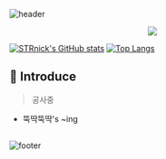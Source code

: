![header](https://capsule-render.vercel.app/api?type=waving&color=gradient&height=300&section=header&text=Hi%20there👋&fontSize=90&animation=twinkling)

<div align="center">
<a href="https://github.com/STRnick"><img src="https://hits.seeyoufarm.com/api/count/incr/badge.svg?url=https%3A%2F%2Fgithub.com%2FSTRnick&count_bg=%2379C83D&title_bg=%23555555&icon=github.svg&icon_color=%23E7E7E7&title=Profile+View&edge_flat=false"/></a>
</div>

[![STRnick's GitHub stats](https://github-readme-stats.vercel.app/api?username=STRnick)](https://github.com/STRnick/)
[![Top Langs](https://github-readme-stats.vercel.app/api/top-langs/?username=STRnick&layout=compact)](https://github.com/STRnick)

## 🎤 Introduce
> 공사중
- 뚝딱뚝딱's ~ing

## 

![footer](https://capsule-render.vercel.app/api?type=wave&color=gradient&height=200&section=footer&reversal=true)
